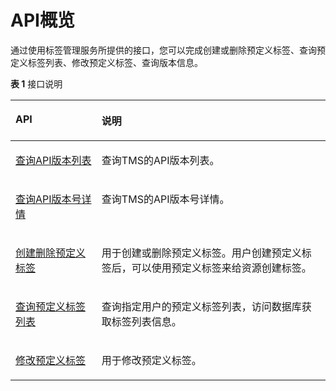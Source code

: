 # API概览<a name="ZH-CN_TOPIC_0170553668"></a>

通过使用标签管理服务所提供的接口，您可以完成创建或删除预定义标签、查询预定义标签列表、修改预定义标签、查询版本信息。

**表 1**  接口说明

<a name="table10262355112"></a>
<table><thead align="left"><tr id="row1826318518114"><th class="cellrowborder" valign="top" width="27.35%" id="mcps1.2.3.1.1"><p id="p42651657115"><a name="p42651657115"></a><a name="p42651657115"></a><strong id="b4159135716204"><a name="b4159135716204"></a><a name="b4159135716204"></a>API</strong></p>
</th>
<th class="cellrowborder" valign="top" width="72.65%" id="mcps1.2.3.1.2"><p id="p62665511111"><a name="p62665511111"></a><a name="p62665511111"></a><strong id="b152664514110"><a name="b152664514110"></a><a name="b152664514110"></a>说明</strong></p>
</th>
</tr>
</thead>
<tbody><tr id="row1760241185117"><td class="cellrowborder" valign="top" width="27.35%" headers="mcps1.2.3.1.1 "><p id="p760319115112"><a name="p760319115112"></a><a name="p760319115112"></a><a href="查询API版本列表.md">查询API版本列表</a></p>
</td>
<td class="cellrowborder" valign="top" width="72.65%" headers="mcps1.2.3.1.2 "><p id="p11603121105111"><a name="p11603121105111"></a><a name="p11603121105111"></a>查询TMS的API版本列表。</p>
</td>
</tr>
<tr id="row844153713459"><td class="cellrowborder" valign="top" width="27.35%" headers="mcps1.2.3.1.1 "><p id="p1593204416458"><a name="p1593204416458"></a><a name="p1593204416458"></a><a href="查询API版本号详情.md">查询API版本号详情</a></p>
</td>
<td class="cellrowborder" valign="top" width="72.65%" headers="mcps1.2.3.1.2 "><p id="p1693944194514"><a name="p1693944194514"></a><a name="p1693944194514"></a>查询TMS的API版本号详情。</p>
</td>
</tr>
<tr id="row1326625171112"><td class="cellrowborder" valign="top" width="27.35%" headers="mcps1.2.3.1.1 "><p id="p526819520117"><a name="p526819520117"></a><a name="p526819520117"></a><a href="创建删除预定义标签.md">创建删除预定义标签</a></p>
</td>
<td class="cellrowborder" valign="top" width="72.65%" headers="mcps1.2.3.1.2 "><p id="p026911519119"><a name="p026911519119"></a><a name="p026911519119"></a>用于创建或删除预定义标签。用户创建预定义标签后，可以使用预定义标签来给资源创建标签。</p>
</td>
</tr>
<tr id="row1227085151112"><td class="cellrowborder" valign="top" width="27.35%" headers="mcps1.2.3.1.1 "><p id="p1027013581112"><a name="p1027013581112"></a><a name="p1027013581112"></a><a href="查询预定义标签列表.md">查询预定义标签列表</a></p>
</td>
<td class="cellrowborder" valign="top" width="72.65%" headers="mcps1.2.3.1.2 "><p id="p4270554116"><a name="p4270554116"></a><a name="p4270554116"></a>查询指定用户的预定义标签列表，访问数据库获取标签列表信息。</p>
</td>
</tr>
<tr id="row52712541119"><td class="cellrowborder" valign="top" width="27.35%" headers="mcps1.2.3.1.1 "><p id="p1273751112"><a name="p1273751112"></a><a name="p1273751112"></a><a href="修改预定义标签.md">修改预定义标签</a></p>
</td>
<td class="cellrowborder" valign="top" width="72.65%" headers="mcps1.2.3.1.2 "><p id="p2273185151119"><a name="p2273185151119"></a><a name="p2273185151119"></a>用于修改预定义标签。</p>
</td>
</tr>
</tbody>
</table>

